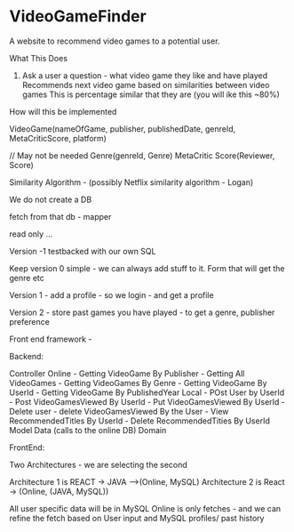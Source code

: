 # VideoGameFinder
A website to recommend video games to a potential user. 

What This Does

1. Ask a user a question - what video game they like and have played
     Recommends next video game based on similarities between video games
     This is percentage similar that they are (you will ike this ~80%)


How will this be implemented

VideoGame(nameOfGame, publisher, publishedDate, genreId, MetaCriticScore, platform)

// May not be needed
Genre(genreId, Genre)
MetaCritic Score(Reviewer, Score)

Similarity Algorithm - (possibly Netflix similarity algorithm - Logan)

We do not create a DB 

fetch from that db - 
mapper 


read only ... 

Version -1 testbacked with our own SQL

Keep version 0 simple - we can always add stuff to it.
Form that will get the genre etc

Version 1 - add a profile - so we login - and get a profile

Version 2 - store past games you have played - to get a genre, publisher preference

Front end framework - 

Backend:

Controller 
Online
     - Getting VideoGame By Publisher
     - Getting All VideoGames
     - Getting VideoGames By Genre
     - Getting VideoGame By UserId
     - Getting VideoGame By PublishedYear
Local
     - POst User by UserId
     - Post VideoGamesViewed By UserId
     - Put VideoGamesViewed By UserId
     - Delete user
     - delete VideoGamesViewed By the User
     - View RecommendedTitles By UserId
     - Delete RecommendedTities By UserId
Model
Data (calls to the online DB)
Domain

FrontEnd:


Two Architectures - we are selecting the second

Architecture 1 is REACT -> JAVA -->(Online, MySQL)
Architecture 2 is React -> (Online, (JAVA, MySQL))

All user specific data will be in MySQL
Online is only fetches - and we can refine the fetch based on User input and MySQL profiles/ past history


